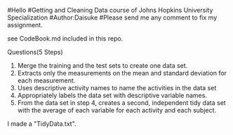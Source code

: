 #Hello
#Getting and Cleaning Data course of Johns Hopkins University Specialization
#Author:Daisuke
#Please send me any comment to fix my assignment.

see CodeBook.md included in this repo.

Questions(5 Steps)
1. Merge the training and the test sets to create one data set.
2. Extracts only the measurements on the mean and standard deviation for each measurement.
3. Uses descriptive activity names to name the activities in the data set
4. Appropriately labels the data set with descriptive variable names.
5. From the data set in step 4, creates a second, independent tidy data set with the average of each variable for each activity and each subject.

I made a "TidyData.txt".
